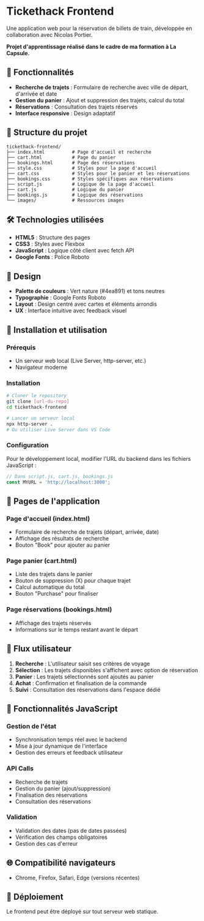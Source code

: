 # Tickethack Frontend

Une application web pour la réservation de billets de train, développée en collaboration avec Nicolas Portier.

**Projet d'apprentissage réalisé dans le cadre de ma formation à La Capsule.**

## 🚀 Fonctionnalités

- **Recherche de trajets** : Formulaire de recherche avec ville de départ, d'arrivée et date
- **Gestion du panier** : Ajout et suppression des trajets, calcul du total
- **Réservations** : Consultation des trajets réservés
- **Interface responsive** : Design adaptatif

## 📁 Structure du projet

```
tickethack-frontend/
├── index.html          # Page d'accueil et recherche
├── cart.html           # Page du panier
├── bookings.html       # Page des réservations
├── style.css           # Styles pour la page d'accueil
├── cart.css            # Styles pour le panier et les réservations
├── bookings.css        # Styles spécifiques aux réservations
├── script.js           # Logique de la page d'accueil
├── cart.js             # Logique du panier
├── bookings.js         # Logique des réservations
└── images/             # Ressources images
```

## 🛠️ Technologies utilisées

- **HTML5** : Structure des pages
- **CSS3** : Styles avec Flexbox
- **JavaScript** : Logique côté client avec fetch API
- **Google Fonts** : Police Roboto

## 🎨 Design

- **Palette de couleurs** : Vert nature (#4ea891) et tons neutres
- **Typographie** : Google Fonts Roboto
- **Layout** : Design centré avec cartes et éléments arrondis
- **UX** : Interface intuitive avec feedback visuel

## 🚦 Installation et utilisation

### Prérequis
- Un serveur web local (Live Server, http-server, etc.)
- Navigateur moderne

### Installation

```bash
# Cloner le repository
git clone [url-du-repo]
cd tickethack-frontend

# Lancer un serveur local
npx http-server .
# Ou utiliser Live Server dans VS Code
```

### Configuration
Pour le développement local, modifier l'URL du backend dans les fichiers JavaScript :

```javascript
// Dans script.js, cart.js, bookings.js
const MYURL = 'http://localhost:3000';
```

## 📱 Pages de l'application

### Page d'accueil (index.html)
- Formulaire de recherche de trajets (départ, arrivée, date)
- Affichage des résultats de recherche
- Bouton "Book" pour ajouter au panier

### Page panier (cart.html)
- Liste des trajets dans le panier
- Bouton de suppression (X) pour chaque trajet
- Calcul automatique du total
- Bouton "Purchase" pour finaliser

### Page réservations (bookings.html)
- Affichage des trajets réservés
- Informations sur le temps restant avant le départ

## 🔄 Flux utilisateur

1. **Recherche** : L'utilisateur saisit ses critères de voyage
2. **Sélection** : Les trajets disponibles s'affichent avec option de réservation
3. **Panier** : Les trajets sélectionnés sont ajoutés au panier
4. **Achat** : Confirmation et finalisation de la commande
5. **Suivi** : Consultation des réservations dans l'espace dédié

## 🎯 Fonctionnalités JavaScript

### Gestion de l'état
- Synchronisation temps réel avec le backend
- Mise à jour dynamique de l'interface
- Gestion des erreurs et feedback utilisateur

### API Calls
- Recherche de trajets
- Gestion du panier (ajout/suppression)
- Finalisation des réservations
- Consultation des réservations

### Validation
- Validation des dates (pas de dates passées)
- Vérification des champs obligatoires
- Gestion des cas d'erreur

## 🌐 Compatibilité navigateurs

- Chrome, Firefox, Safari, Edge (versions récentes)

## 🚀 Déploiement

Le frontend peut être déployé sur tout serveur web statique.
